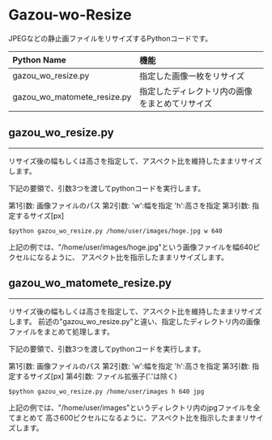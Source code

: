 # Gazou-wo-Resize
JPEGなどの静止画ファイルをリサイズするPythonコードです。


|Python Name|機能|
|:---|:---|
|gazou_wo_resize.py|指定した画像一枚をリサイズ|
|gazou_wo_matomete_resize.py|指定したディレクトリ内の画像をまとめてリサイズ|

## gazou_wo_resize.py
***
リサイズ後の幅もしくは高さを指定して、アスペクト比を維持したままリサイズします。

下記の要領で、引数3つを渡してpythonコードを実行します。

第1引数: 画像ファイルのパス
第2引数: 'w':幅を指定 'h':高さを指定
第3引数: 指定するサイズ[px]

```
$python gazou_wo_resize.py /home/user/images/hoge.jpg w 640
```

上記の例では、"/home/user/images/hoge.jpg"という画像ファイルを幅640ピクセルになるように、
アスペクト比を指示したままリサイズします。


## gazou_wo_matomete_resize.py
***
リサイズ後の幅もしくは高さを指定して、アスペクト比を維持したままリサイズします。
前述の"gazou_wo_resize.py"と違い、指定したディレクトリ内の画像ファイルをまとめて処理します。

下記の要領で、引数3つを渡してpythonコードを実行します。

第1引数: 画像ファイルのパス
第2引数: 'w':幅を指定 'h':高さを指定
第3引数: 指定するサイズ[px]
第4引数: ファイル拡張子('.'は除く)

```
$python gazou_wo_resize.py /home/user/images h 640 jpg
```

上記の例では、"/home/user/images"というディレクトリ内のjpgファイルを全てまとめて
高さ600ピクセルになるように、アスペクト比を指示したままリサイズします。

